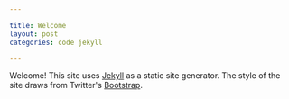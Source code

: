 ```yaml
---

title: Welcome
layout: post
categories: code jekyll

---
```


Welcome!  This site uses [Jekyll](http://jekyllrb.com) as a static site generator.  The style of the site draws from Twitter's [Bootstrap](http://twitter.github.com/bootstrap).